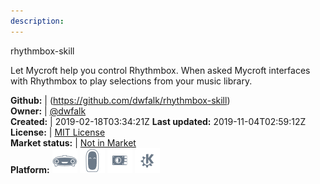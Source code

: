 ```yaml
---
description: 
---
```

rhythmbox-skill

Let Mycroft help you control Rhythmbox. When asked Mycroft interfaces with Rhythmbox to play selections from your music library.

**Github:** | (https://github.com/dwfalk/rhythmbox-skill)  
**Owner:** | [@dwfalk](https://github.com/dwfalk)  
**Created:** | 2019-02-18T03:34:21Z  **Last updated:** 2019-11-04T02:59:12Z  
**License:** | [MIT License](https://api.github.com/licenses/mit)  
**Market status:** | [Not in Market](https://market.mycroft.ai/skill/)  
**Platform:**   ![](.gitbook/assets/mark-1-icon.png)  ![](.gitbook/assets/mark-2-icon.png)  ![](.gitbook/assets/picroft-icon.png)  ![](.gitbook/assets/kde.png)   
